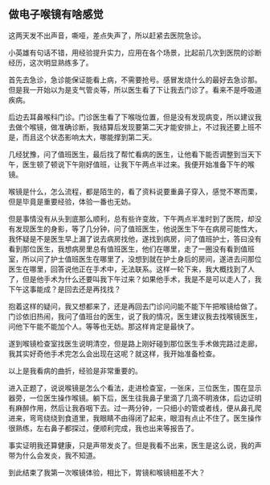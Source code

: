 ## 做电子喉镜有啥感觉

这两天发不出声音，嘶哑，差点失声了，所以赶紧去医院急诊。

小英雄有句话不错，用经验提升实力，应用在各个场景，比起前几次到医院的诊断经历，这次明显熟练多了。

首先去急诊，急诊能保证能看上病，不需要抢号。感冒发烧什么的最好去急诊那。但是我一开始以为是支气管炎等，所以医生看了下让我去门诊了。看来不是呼吸道疾病。

后边去耳鼻喉科门诊。门诊医生看了下喉咙位置，但是没有发现病变，所以建议我去做个喉镜，做准确诊断，我结算后发现要第二天才能安排上，不过我还要上班不是，而且这个状态影响太大，哪能撑到第二天。

几经犹豫，问了值班医生，最后找了帮忙看病的医生，让他看下能否调整到当天下午，医生顿了顿说下午刚好值班，让我下午两点半过来。我便开始准备下午的喉镜。

喉镜是什么，怎么流程，都是陌生的，看了资料说要重鼻子穿入，感觉不寒而栗，但是毕竟是重要经验，体验一番也无妨。

但是事情没有从头到底那么顺利，总有些许变故，下午两点半准时到了医院，却没有发现医生的身影，等了几分钟，问了值班医生，他说医生下午在病房可能性大，我怀疑是不是医生早上漏了说去病房找他，遂找到病房，问了值班护士，答曰没有看到那位医生，我想病房里总有值班医生，他们在哪里，走了一圈没有看到值班室，所以问了护士值班医生在哪里了，没想到就在护士身后的房间，遂进去问那位医生在哪里，回答说他正在手术中，无法联系。这样一轮下来，我大概找到了人了，但是他手术为什么还要叫我下午过来？如果他手术，我是不是可以走人了，我下午这事能成？是回去还是再找找？

抱着这样的疑问，我又想都来了，还是再回去门诊问问能不能下午把喉镜给做了。门诊依旧热闹，我问了值班台的医生，说了我的情况，医生建议我去找喉镜医生，问他下午能不能加个人。等等也无妨。那这样肯定是最快了。

遂到喉镜检查室找医生说明清空，但是路上刚好碰到那位医生手术做完路过走廊，我其实好奇他手术完怎么会出现在这呢？就这样，我开始准备检查。

以上是我看病的曲折，经验是非常重要的。

进入正题了，说说喉镜是怎么个看法，走进检查室，一张床，三位医生，围在显示器旁，一位医生操作喉镜。躺下后，医生往我鼻子里滴了几滴不明液体，后边证明有麻醉作用，然后让我吞咽下去。过一两分钟，一只细小的管或者线，便从鼻孔爬进来，弯弯绕绕到食道里，我眼睛不由得闭了起来，眼泪有点止不住了。医生操作很熟练，左右鼻子都探过，便顺利完成，我也出来等报告了。

事实证明我还算健康，只是声带发炎了。但是我看不出来，医生是这么说，我的声带为什么会发炎，我不知道。

到此结束了我第一次喉镜体验，相比下，胃镜和喉镜相差不大？